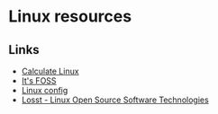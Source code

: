 # Linux resources

## Links
- [Calculate Linux](https://www.calculate-linux.org/ "calculate-linux.org")
- [It's FOSS](https://itsfoss.com/)
- [Linux config](https://linuxconfig.org/)
- [Losst - Linux Open Source Software Technologies](https://losst.ru/)
